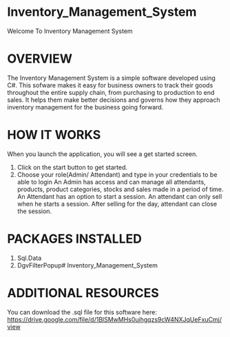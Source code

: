 # Inventory_Management_System
Welcome To Inventory Management System

# OVERVIEW
The Inventory Management System is a simple software developed using C#. This sofware makes it easy for business owners to track their goods throughout the entire supply chain,
from purchasing to production to end sales. It helps them make better decisions and governs how they approach inventory management for the business going forward. 

# HOW IT WORKS
When you launch the application, you will see a get started screen.
1. Click on the start button to get started.
2. Choose your role(Admin/ Attendant) and type in your credentials to be able to login
An Admin has access and can manage all attendants, products, product categories, stocks and sales made in a period of time.
An Attendant has an option to start a session.
An attendant can only sell when he starts a session.
After selling for the day, attendant can close the session.

# PACKAGES INSTALLED
1. Sql.Data
2. DgvFilterPopup# Inventory_Management_System

# ADDITIONAL RESOURCES
You can download the .sql file for this software here: https://drive.google.com/file/d/1BlSMwMHs0ujhgqzs9cW4NXJqUeFxuCmj/view
